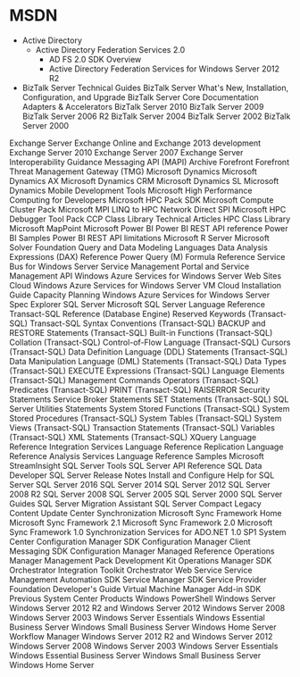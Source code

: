 # MSDN


* Active Directory
  * Active Directory Federation Services 2.0
    - AD FS 2.0 SDK Overview
    - Active Directory Federation Services for Windows Server 2012 R2
* BizTalk Server
  Technical Guides
  BizTalk Server What's New, Installation, Configuration, and Upgrade
  BizTalk Server Core Documentation
  Adapters & Accelerators
  BizTalk Server 2010
  BizTalk Server 2009
  BizTalk Server 2006 R2
  BizTalk Server 2004
  BizTalk Server 2002
  BizTalk Server 2000

Exchange Server
  Exchange Online and Exchange 2013 development
  Exchange Server 2010
  Exchange Server 2007
  Exchange Server Interoperability Guidance
  Messaging API (MAPI)
  Archive
Forefront
  Forefront Threat Management Gateway (TMG)
Microsoft Dynamics
  Microsoft Dynamics AX
  Microsoft Dynamics CRM
  Microsoft Dynamics SL
  Microsoft Dynamics Mobile Development Tools
Microsoft High Performance Computing for Developers
Microsoft HPC Pack SDK
Microsoft Compute Cluster Pack
Microsoft MPI
LINQ to HPC
Network Direct SPI
Microsoft HPC Debugger Tool Pack
CCP Class Library
Technical Articles
HPC Class Library
Microsoft MapPoint
Microsoft Power BI
Power BI REST API reference
Power BI Samples
Power BI REST API limitations
Microsoft R Server
Microsoft Solver Foundation
Query and Data Modeling Languages
Data Analysis Expressions (DAX) Reference
Power Query (M) Formula Reference
Service Bus for Windows Server
Service Management Portal and Service Management API
Windows Azure Services for Windows Server Web Sites Cloud
Windows Azure Services for Windows Server VM Cloud
Installation Guide
Capacity Planning Windows Azure Services for Windows Server
Spec Explorer
SQL Server
Microsoft SQL Server Language Reference
Transact-SQL Reference (Database Engine)
Reserved Keywords (Transact-SQL)
Transact-SQL Syntax Conventions (Transact-SQL)
BACKUP and RESTORE Statements (Transact-SQL)
Built-in Functions (Transact-SQL)
Collation (Transact-SQL)
Control-of-Flow Language (Transact-SQL)
Cursors (Transact-SQL)
Data Definition Language (DDL) Statements (Transact-SQL)
Data Manipulation Language (DML) Statements (Transact-SQL)
Data Types (Transact-SQL)
EXECUTE
Expressions (Transact-SQL)
Language Elements (Transact-SQL)
Management Commands
Operators (Transact-SQL)
Predicates (Transact-SQL)
PRINT (Transact-SQL)
RAISERROR
Security Statements
Service Broker Statements
SET Statements (Transact-SQL)
SQL Server Utilities Statements
System Stored Functions (Transact-SQL)
System Stored Procedures (Transact-SQL)
System Tables (Transact-SQL)
System Views (Transact-SQL)
Transaction Statements (Transact-SQL)
Variables (Transact-SQL)
XML Statements (Transact-SQL)
XQuery Language Reference
Integration Services Language Reference
Replication Language Reference
Analysis Services Language Reference
Samples
Microsoft StreamInsight
SQL Server Tools
SQL Server API Reference
SQL Data Developer
SQL Server Release Notes
Install and Configure Help for SQL Server
SQL Server 2016
SQL Server 2014
SQL Server 2012
SQL Server 2008 R2
SQL Server 2008
SQL Server 2005
SQL Server 2000
SQL Server Guides
SQL Server Migration Assistant
SQL Server Compact
Legacy Content
Update Center
Synchronization
Microsoft Sync Framework Home
Microsoft Sync Framework 2.1
Microsoft Sync Framework 2.0
Microsoft Sync Framework 1.0
Synchronization Services for ADO.NET 1.0 SP1
System Center
Configuration Manager SDK
Configuration Manager Client Messaging SDK
Configuration Manager Managed Reference
Operations Manager Management Pack Development Kit
Operations Manager SDK
Orchestrator Integration Toolkit
Orchestrator Web Service
Service Management Automation SDK
Service Manager SDK
Service Provider Foundation Developer's Guide
Virtual Machine Manager Add-in SDK
Previous System Center Products
Windows PowerShell
Windows Server
Windows Server 2012 R2 and Windows Server 2012
Windows Server 2008
Windows Server 2003
Windows Server Essentials
Windows Essential Business Server
Windows Small Business Server
Windows Home Server
Workflow Manager
Windows Server 2012 R2 and Windows Server 2012
Windows Server 2008
Windows Server 2003
Windows Server Essentials
Windows Essential Business Server
Windows Small Business Server
Windows Home Server
